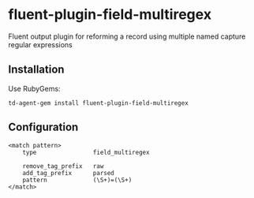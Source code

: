 fluent-plugin-field-multiregex
===========================

Fluent output plugin for reforming a record using multiple named capture regular expressions

## Installation

Use RubyGems:

    td-agent-gem install fluent-plugin-field-multiregex

## Configuration

    <match pattern>
        type                field_multiregex

        remove_tag_prefix   raw
        add_tag_prefix      parsed
        pattern             (\S+)=(\S+)
    </match>

